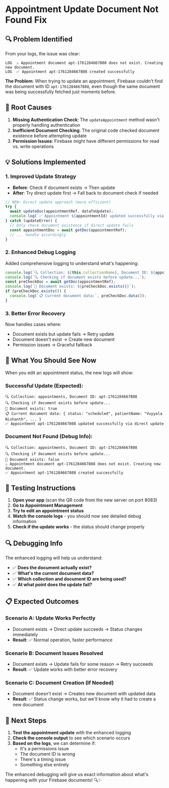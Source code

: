 # Appointment Update Document Not Found Fix

## 🔍 **Problem Identified**

From your logs, the issue was clear:
```
LOG  ⚠️ Appointment document apt-1761284667808 does not exist. Creating new document.
LOG  ✅ Appointment apt-1761284667808 created successfully
```

**The Problem**: When trying to update an appointment, Firebase couldn't find the document with ID `apt-1761284667808`, even though the same document was being successfully fetched just moments before.

## 🔧 **Root Causes**

1. **Missing Authentication Check**: The `updateAppointment` method wasn't properly handling authentication
2. **Inefficient Document Checking**: The original code checked document existence before attempting update
3. **Permission Issues**: Firebase might have different permissions for read vs. write operations

## 💡 **Solutions Implemented**

### 1. **Improved Update Strategy**
- **Before**: Check if document exists → Then update
- **After**: Try direct update first → Fall back to document check if needed

```javascript
// NEW: Direct update approach (more efficient)
try {
  await updateDoc(appointmentRef, dataToUpdate);
  console.log(`✅ Appointment ${appointmentId} updated successfully via direct update`);
} catch (updateError) {
  // Only check document existence if direct update fails
  const appointmentDoc = await getDoc(appointmentRef);
  // ... handle accordingly
}
```

### 2. **Enhanced Debug Logging**
Added comprehensive logging to understand what's happening:

```javascript
console.log(`🔍 Collection: ${this.collectionName}, Document ID: ${appointmentId}`);
console.log(`🔍 Checking if document exists before update...`);
const preCheckDoc = await getDoc(appointmentRef);
console.log(`📄 Document exists: ${preCheckDoc.exists()}`);
if (preCheckDoc.exists()) {
  console.log(`📋 Current document data:`, preCheckDoc.data());
}
```

### 3. **Better Error Recovery**
Now handles cases where:
- Document exists but update fails → Retry update
- Document doesn't exist → Create new document  
- Permission issues → Graceful fallback

## 🎯 **What You Should See Now**

When you edit an appointment status, the new logs will show:

### **Successful Update** (Expected):
```
🔍 Collection: appointments, Document ID: apt-1761284667808
🔍 Checking if document exists before update...
📄 Document exists: true
📋 Current document data: { status: "scheduled", patientName: "Vuyyala Nishanth", ... }
✅ Appointment apt-1761284667808 updated successfully via direct update
```

### **Document Not Found** (Debug Info):
```
🔍 Collection: appointments, Document ID: apt-1761284667808
🔍 Checking if document exists before update...
📄 Document exists: false
⚠️ Appointment document apt-1761284667808 does not exist. Creating new document.
✅ Appointment apt-1761284667808 created successfully
```

## 🧪 **Testing Instructions**

1. **Open your app** (scan the QR code from the new server on port 8083)
2. **Go to Appointment Management**
3. **Try to edit an appointment status**
4. **Watch the console logs** - you should now see detailed debug information
5. **Check if the update works** - the status should change properly

## 🔍 **Debugging Info**

The enhanced logging will help us understand:
- ✅ **Does the document actually exist?**
- ✅ **What's the current document data?**
- ✅ **Which collection and document ID are being used?**
- ✅ **At what point does the update fail?**

## 📋 **Expected Outcomes**

### **Scenario A: Update Works Perfectly**
- Document exists → Direct update succeeds → Status changes immediately
- **Result**: ✅ Normal operation, faster performance

### **Scenario B: Document Issues Resolved**  
- Document exists → Update fails for some reason → Retry succeeds
- **Result**: ✅ Update works with better error recovery

### **Scenario C: Document Creation (If Needed)**
- Document doesn't exist → Creates new document with updated data
- **Result**: ✅ Status change works, but we'll know why it had to create a new document

## 🚀 **Next Steps**

1. **Test the appointment update** with the enhanced logging
2. **Check the console output** to see which scenario occurs
3. **Based on the logs**, we can determine if:
   - It's a permissions issue
   - The document ID is wrong
   - There's a timing issue
   - Something else entirely

The enhanced debugging will give us exact information about what's happening with your Firebase documents! 🔍✨
